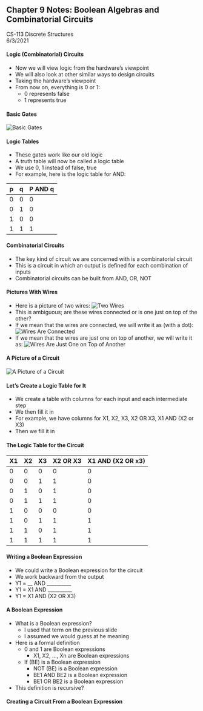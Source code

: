 ## Chapter 9 Notes: Boolean Algebras and Combinatorial Circuits
CS-113 Discrete Structures  
6/3/2021  

#### Logic (Combinatorial) Circuits
- Now we will view logic from the hardware’s viewpoint
- We will also look at other similar ways to design circuits
- Taking the hardware’s viewpoint
- From now on, everything is 0 or 1:  
  - 0 represents false
  - 1 represents true

#### Basic Gates
![Basic Gates](https://user-images.githubusercontent.com/47701395/121274717-f0209100-c87f-11eb-87e2-ee00ae104983.png)

#### Logic Tables
- These gates work like our old logic
- A truth table will now be called a logic table
- We use 0, 1 instead of false, true
- For example, here is the logic table for AND:  

|     p    	|     q    	|     P   AND q    	|
|-	|-	|-	|
|     0    	|     0    	|     0    	|
|     0    	|     1    	|     0    	|
|     1    	|     0    	|     0    	|
|     1    	|     1    	|     1    	|

#### Combinatorial Circuits
- The key kind of circuit we are concerned with is a combinatorial circuit
- This is a circuit in which an output is defined for each combination of inputs
- Combinatorial circuits can be built from AND, OR, NOT

#### Pictures With Wires
- Here is a picture of two wires: ![Two Wires](https://user-images.githubusercontent.com/47701395/121274795-2100c600-c880-11eb-9e33-30aff34ea58a.png)
- This is ambiguous;  are these wires connected or is one just on top of the other?
- If we mean that the wires are connected, we will write it as  (with a dot): ![Wires Are Connected](https://user-images.githubusercontent.com/47701395/121274810-278f3d80-c880-11eb-9314-a4a3c28906e6.png)
- If we mean that the wires are just one on top of another, we will write it as: ![Wires Are Just One on Top of Another](https://user-images.githubusercontent.com/47701395/121274820-2b22c480-c880-11eb-8dff-c15285db8cf0.png)

#### A Picture of a Circuit
![A Picture of a Circuit](https://user-images.githubusercontent.com/47701395/121274840-34ac2c80-c880-11eb-9cd6-5439fedc9872.png)

#### Let’s Create a Logic Table for It
- We create a table with columns for each input and each intermediate step
- We then fill it in
- For example, we have columns for X1,   X2,   X3,   X2 OR X3,   X1 AND (X2 or X3)
- Then we fill it in

#### The Logic Table for the Circuit
|     X1    	|     X2    	|     X3    	|     X2   OR X3    	|     X1   AND (X2 OR x3)    	|
|-	|-	|-	|-	|-	|
|     0    	|     0    	|     0    	|     0    	|     0    	|
|     0    	|     0    	|     1    	|     1    	|     0    	|
|     0    	|     1    	|     0    	|     1    	|     0    	|
|     0    	|     1    	|     1    	|     1    	|     0    	|
|     1    	|     0    	|     0    	|     0    	|     0    	|
|     1    	|     0    	|     1    	|     1    	|     1    	|
|     1    	|     1    	|     0    	|     1    	|     1    	|
|     1    	|     1    	|     1    	|     1    	|     1    	|

#### Writing a Boolean Expression
- We could write a Boolean expression for the circuit
- We work backward from the output
- Y1 = __ AND __________
- Y1 = X1 AND __________
- Y1 = X1 AND (X2 OR X3)

#### A Boolean Expression
- What is a Boolean expression?
  - I used that term on the previous slide
  - I assumed we would guess at he meaning
- Here is a formal definition
  - 0 and 1 are Boolean expressions
    - X1, X2, …, Xn are Boolean expressions
  - If (BE) is a Boolean expression
    - NOT (BE) is a Boolean expression
    - BE1 AND BE2 is a Boolean expression
    - BE1 OR BE2 is a Boolean expression
- This definition is recursive?

#### Creating a Circuit From a Boolean Expression

